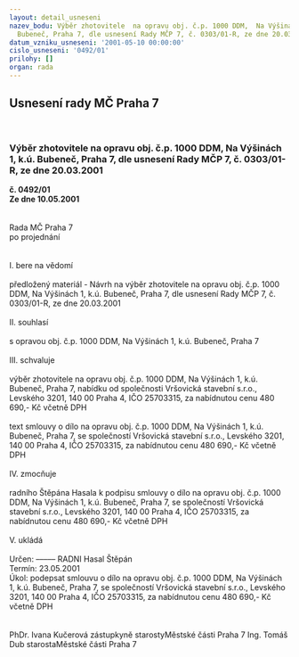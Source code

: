 ```yaml
---
layout: detail_usneseni
nazev_bodu: Výběr zhotovitele  na opravu obj. č.p. 1000 DDM,  Na Výšinách 1, k.ú.
  Bubeneč, Praha 7, dle usnesení Rady MČP 7, č. 0303/01-R, ze dne 20.03.2001
datum_vzniku_usneseni: '2001-05-10 00:00:00'
cislo_usneseni: '0492/01'
prilohy: []
organ: rada
---
```

<div id="ucUsn_pList" class="usn">
	<span><h2>Usnesení rady MČ Praha 7 </h2>
<br></span><div class="standBody">
<span><h3>Výběr zhotovitele  na opravu obj. č.p. 1000 DDM,  Na Výšinách 1, k.ú. Bubeneč, Praha 7, dle usnesení Rady MČP 7, č. 0303/01-R, ze dne 20.03.2001</h3></span><div class="center">
		<strong>č. 0492/01</strong><br>
	</div>
<div class="center">
		<strong>Ze dne 10.05.2001</strong><br><br>
	</div>
<br>Rada MČ Praha 7<br>po projednání<br><br><br>I.	bere na vědomí<br><br> předložený materiál - Návrh na výběr zhotovitele  na opravu obj. č.p. 1000 DDM,  Na Výšinách 1, k.ú. Bubeneč, Praha 7, dle usnesení Rady MČP 7, č. 0303/01-R, ze dne 20.03.2001<br><br>II.	souhlasí <br><br>s opravou obj. č.p. 1000 DDM,  Na Výšinách 1, k.ú. Bubeneč, Praha 7 <br><br>III.	schvaluje <br><br>výběr  zhotovitele na opravu obj. č.p. 1000 DDM,  Na Výšinách 1, k.ú. Bubeneč, Praha 7, nabídku od společnosti Vršovická stavební s.r.o., Levského 3201, 140 00 Praha 4, IČO 25703315, za nabídnutou cenu 480 690,- Kč včetně DPH<br><br>text smlouvy o dílo na opravu obj. č.p. 1000 DDM,  Na Výšinách 1, k.ú. Bubeneč, Praha 7, se společností  Vršovická stavební s.r.o., Levského 3201, 140 00 Praha 4, IČO 25703315, za nabídnutou cenu 480 690,- Kč včetně DPH<br><br>IV.	zmocňuje <br><br>radního Štěpána Hasala k podpisu smlouvy o dílo na opravu obj. č.p. 1000 DDM,  Na Výšinách 1, k.ú. Bubeneč, Praha 7, se společností Vršovická stavební s.r.o., Levského 3201, 140 00 Praha 4, IČO 25703315, za nabídnutou cenu 480 690,- Kč včetně DPH<br><br>V.        ukládá <br><br> Určen:	–––––	RADNI Hasal Štěpán<br>Termín: 23.05.2001<br>Úkol:	podepsat smlouvu o dílo na opravu obj. č.p. 1000 DDM,  Na Výšinách 1, k.ú. Bubeneč, Praha 7, se společností  Vršovická stavební s.r.o., Levského 3201, 140 00 Praha 4, IČO 25703315, za nabídnutou cenu 480 690,- Kč včetně DPH<br>    <br> 	<br>PhDr. Ivana Kučerová zástupkyně starostyMěstské části Praha 7	Ing. Tomáš Dub starostaMěstské části Praha 7<br>	<br><br>
</div>
</div>